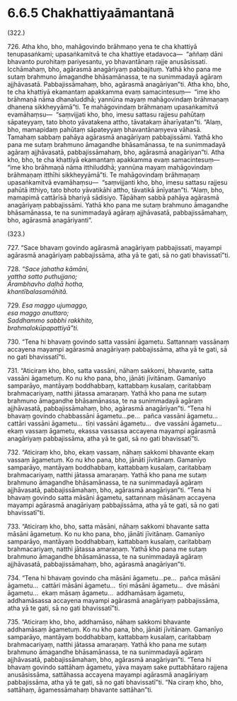 # 6.6.5 Chakhattiyaāmantanā

(322.)

726\. Atha kho, bho, mahāgovindo brāhmaṇo yena te cha khattiyā tenupasaṅkami; upasaṅkamitvā te cha khattiye etadavoca—  “aññaṃ dāni bhavanto purohitaṃ pariyesantu, yo bhavantānaṃ rajje anusāsissati. Icchāmahaṃ, bho, agārasmā anagāriyaṃ pabbajituṃ. Yathā kho pana me sutaṃ brahmuno āmagandhe bhāsamānassa, te na sunimmadayā agāraṃ ajjhāvasatā. Pabbajissāmahaṃ, bho, agārasmā anagāriyan”ti. Atha kho, bho, te cha khattiyā ekamantaṃ apakkamma evaṃ samacintesuṃ—  “ime kho brāhmaṇā nāma dhanaluddhā; yannūna mayaṃ mahāgovindaṃ brāhmaṇaṃ dhanena sikkheyyāmā”ti. Te mahāgovindaṃ brāhmaṇaṃ upasaṅkamitvā evamāhaṃsu—  “saṃvijjati kho, bho, imesu sattasu rajjesu pahūtaṃ sāpateyyaṃ, tato bhoto yāvatakena attho, tāvatakaṃ āharīyatan”ti. “Alaṃ, bho, mamapidaṃ pahūtaṃ sāpateyyaṃ bhavantānaṃyeva vāhasā. Tamahaṃ sabbaṃ pahāya agārasmā anagāriyaṃ pabbajissāmi. Yathā kho pana me sutaṃ brahmuno āmagandhe bhāsamānassa, te na sunimmadayā agāraṃ ajjhāvasatā, pabbajissāmahaṃ, bho, agārasmā anagāriyan”ti. Atha kho, bho, te cha khattiyā ekamantaṃ apakkamma evaṃ samacintesuṃ—  “ime kho brāhmaṇā nāma itthiluddhā; yannūna mayaṃ mahāgovindaṃ brāhmaṇaṃ itthīhi sikkheyyāmā”ti. Te mahāgovindaṃ brāhmaṇaṃ upasaṅkamitvā evamāhaṃsu—  “saṃvijjanti kho, bho, imesu sattasu rajjesu pahūtā itthiyo, tato bhoto yāvatikāhi attho, tāvatikā ānīyatan”ti. “Alaṃ, bho, mamapimā cattārīsā bhariyā sādisiyo. Tāpāhaṃ sabbā pahāya agārasmā anagāriyaṃ pabbajissāmi. Yathā kho pana me sutaṃ brahmuno āmagandhe bhāsamānassa, te na sunimmadayā agāraṃ ajjhāvasatā, pabbajissāmahaṃ, bho, agārasmā anagāriyanti”.

(323.)

727\. “Sace bhavaṃ govindo agārasmā anagāriyaṃ pabbajissati, mayampi agārasmā anagāriyaṃ pabbajissāma, atha yā te gati, sā no gati bhavissatī”ti.

728\. _“Sace jahatha kāmāni,_  
_yattha satto puthujjano;_  
_Ārambhavho daḷhā hotha,_  
_khantībalasamāhitā._  

729\. _Esa maggo ujumaggo,_  
_esa maggo anuttaro;_  
_Saddhammo sabbhi rakkhito,_  
_brahmalokūpapattiyā”ti._  

730\. “Tena hi bhavaṃ govindo satta vassāni āgametu. Sattannaṃ vassānaṃ accayena mayampi agārasmā anagāriyaṃ pabbajissāma, atha yā te gati, sā no gati bhavissatī”ti.

731\. “Aticiraṃ kho, bho, satta vassāni, nāhaṃ sakkomi, bhavante, satta vassāni āgametuṃ. Ko nu kho pana, bho, jānāti jīvitānaṃ. Gamanīyo samparāyo, mantāyaṃ boddhabbaṃ, kattabbaṃ kusalaṃ, caritabbaṃ brahmacariyaṃ, natthi jātassa amaraṇaṃ. Yathā kho pana me sutaṃ brahmuno āmagandhe bhāsamānassa, te na sunimmadayā agāraṃ ajjhāvasatā, pabbajissāmahaṃ, bho, agārasmā anagāriyan”ti. “Tena hi bhavaṃ govindo chabbassāni āgametu…pe…  pañca vassāni āgametu…  cattāri vassāni āgametu…  tīṇi vassāni āgametu…  dve vassāni āgametu…  ekaṃ vassaṃ āgametu, ekassa vassassa accayena mayampi agārasmā anagāriyaṃ pabbajissāma, atha yā te gati, sā no gati bhavissatī”ti.

732\. “Aticiraṃ kho, bho, ekaṃ vassaṃ, nāhaṃ sakkomi bhavante ekaṃ vassaṃ āgametuṃ. Ko nu kho pana, bho, jānāti jīvitānaṃ. Gamanīyo samparāyo, mantāyaṃ boddhabbaṃ, kattabbaṃ kusalaṃ, caritabbaṃ brahmacariyaṃ, natthi jātassa amaraṇaṃ. Yathā kho pana me sutaṃ brahmuno āmagandhe bhāsamānassa, te na sunimmadayā agāraṃ ajjhāvasatā, pabbajissāmahaṃ, bho, agārasmā anagāriyan”ti. “Tena hi bhavaṃ govindo satta māsāni āgametu, sattannaṃ māsānaṃ accayena mayampi agārasmā anagāriyaṃ pabbajissāma, atha yā te gati, sā no gati bhavissatī”ti.

733\. “Aticiraṃ kho, bho, satta māsāni, nāhaṃ sakkomi bhavante satta māsāni āgametuṃ. Ko nu kho pana, bho, jānāti jīvitānaṃ. Gamanīyo samparāyo, mantāyaṃ boddhabbaṃ, kattabbaṃ kusalaṃ, caritabbaṃ brahmacariyaṃ, natthi jātassa amaraṇaṃ. Yathā kho pana me sutaṃ brahmuno āmagandhe bhāsamānassa, te na sunimmadayā agāraṃ ajjhāvasatā, pabbajissāmahaṃ, bho, agārasmā anagāriyan”ti.

734\. “Tena hi bhavaṃ govindo cha māsāni āgametu…pe…  pañca māsāni āgametu…  cattāri māsāni āgametu…  tīṇi māsāni āgametu…  dve māsāni āgametu…  ekaṃ māsaṃ āgametu…  addhamāsaṃ āgametu, addhamāsassa accayena mayampi agārasmā anagāriyaṃ pabbajissāma, atha yā te gati, sā no gati bhavissatī”ti.

735\. “Aticiraṃ kho, bho, addhamāso, nāhaṃ sakkomi bhavante addhamāsaṃ āgametuṃ. Ko nu kho pana, bho, jānāti jīvitānaṃ. Gamanīyo samparāyo, mantāyaṃ boddhabbaṃ, kattabbaṃ kusalaṃ, caritabbaṃ brahmacariyaṃ, natthi jātassa amaraṇaṃ. Yathā kho pana me sutaṃ brahmuno āmagandhe bhāsamānassa, te na sunimmadayā agāraṃ ajjhāvasatā, pabbajissāmahaṃ, bho, agārasmā anagāriyan”ti. “Tena hi bhavaṃ govindo sattāhaṃ āgametu, yāva mayaṃ sake puttabhātaro rajjena anusāsissāma, sattāhassa accayena mayampi agārasmā anagāriyaṃ pabbajissāma, atha yā te gati, sā no gati bhavissatī”ti. “Na ciraṃ kho, bho, sattāhaṃ, āgamessāmahaṃ bhavante sattāhan”ti.
